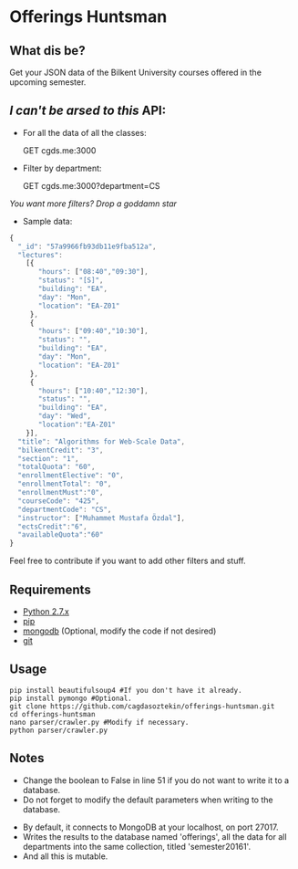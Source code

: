 # Offerings Huntsman 

## What dis be?
Get your JSON data of the Bilkent University courses offered in the upcoming semester. 

## *I can't be arsed to this* API:

* For all the data of all the classes:

	GET cgds.me:3000

* Filter by department:

	GET cgds.me:3000?department=CS

*You want more filters? Drop a goddamn star*

* Sample data:
	
```javascript
{
  "_id": "57a9966fb93db11e9fba512a",
  "lectures":
    [{
       "hours": ["08:40","09:30"],
       "status": "[S]",
       "building": "EA",
       "day": "Mon",
       "location": "EA-Z01"
     },
     {
       "hours": ["09:40","10:30"],
       "status": "",
       "building": "EA",
       "day": "Mon",
       "location": "EA-Z01"
     },
     {
       "hours": ["10:40","12:30"],
       "status": "",
       "building": "EA",
       "day": "Wed",
       "location":"EA-Z01"
    }],
  "title": "Algorithms for Web-Scale Data",
  "bilkentCredit": "3",
  "section": "1",
  "totalQuota": "60",
  "enrollmentElective": "0",
  "enrollmentTotal": "0",
  "enrollmentMust":"0",
  "courseCode": "425",
  "departmentCode": "CS",
  "instructor": ["Muhammet Mustafa Özdal"],
  "ectsCredit":"6",
  "availableQuota":"60"
}
```

Feel free to contribute if you want to add other filters and stuff.

## Requirements 
* [Python 2.7.x](http://docs.python-guide.org/en/latest/starting/installation/)
* [pip](https://pip.pypa.io/en/stable/installing/)
* [mongodb](https://docs.mongodb.com/manual/installation/) (Optional, modify the code if not desired)
* [git](https://git-scm.com/book/en/v2/Getting-Started-Installing-Git)

## Usage

	pip install beautifulsoup4 #If you don't have it already.
	pip install pymongo #Optional.
	git clone https://github.com/cagdasoztekin/offerings-huntsman.git
	cd offerings-huntsman
	nano parser/crawler.py #Modify if necessary.
	python parser/crawler.py

## Notes

* Change the boolean to False in line 51 if you do not want to write it to a database.
* Do not forget to modify the default parameters when writing to the database.
- By default, it connects to MongoDB at your localhost, on port 27017.
- Writes the results to the database named 'offerings', all the data for all departments into the same collection, titled 'semester20161'.
- And all this is mutable.
